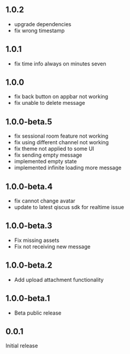 ## 1.0.2

- upgrade dependencies
- fix wrong timestamp

## 1.0.1

- fix time info always on minutes seven

## 1.0.0

- fix back button on appbar not working
- fix unable to delete message

## 1.0.0-beta.5

- fix sessional room feature not working
- fix using different channel not working
- fix theme not applied to some UI
- fix sending empty message
- implemented empty state
- implemented infinite loading more message

## 1.0.0-beta.4

- fix cannot change avatar
- update to latest qiscus sdk for realtime issue

## 1.0.0-beta.3

- Fix missing assets
- Fix not receiving new message

## 1.0.0-beta.2

- Add upload attachment functionality

## 1.0.0-beta.1

- Beta public release

## 0.0.1

Initial release
